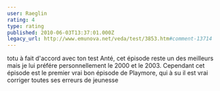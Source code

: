 ```yaml
---
user: Raeglin
rating: 4
type: rating
published: 2010-06-03T13:37:01.000Z
legacy_url: http://www.emunova.net/veda/test/3853.htm#comment-13714
---
```

totu à fait d'accord avec ton test Anté, cet épisode reste un des meilleurs mais je lui préfére personnellement le 2000 et le 2003\. Cependant cet épisode est le premier vrai bon épisode de Playmore, qui à su il est vrai corriger toutes ses erreurs de jeunesse